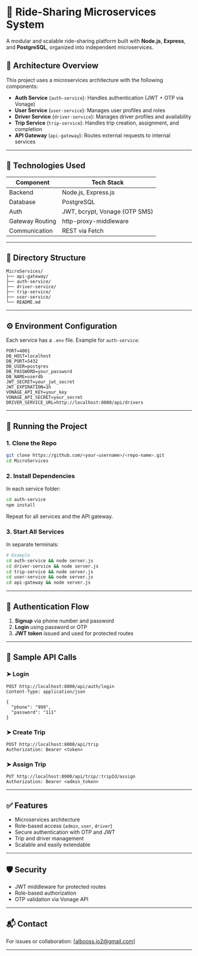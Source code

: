 # 🚖 Ride-Sharing Microservices System

A modular and scalable ride-sharing platform built with **Node.js**, **Express**, and **PostgreSQL**, organized into independent microservices.

## 🧱 Architecture Overview

This project uses a microservices architecture with the following components:

- **Auth Service** (`auth-service`): Handles authentication (JWT + OTP via Vonage)
- **User Service** (`user-service`): Manages user profiles and roles
- **Driver Service** (`driver-service`): Manages driver profiles and availability
- **Trip Service** (`trip-service`): Handles trip creation, assignment, and completion
- **API Gateway** (`api-gateway`): Routes external requests to internal services

---

## 🧰 Technologies Used

| Component         | Tech Stack                                 |
|-------------------|---------------------------------------------|
| Backend           | Node.js, Express.js                         |
| Database          | PostgreSQL                                  |
| Auth              | JWT, bcrypt, Vonage (OTP SMS)               |
| Gateway Routing   | http-proxy-middleware                       |
| Communication     | REST via Fetch                              |

---

## 📁 Directory Structure

```
MicroServices/
├── api-gateway/
├── auth-service/
├── driver-service/
├── trip-service/
├── user-service/
└── README.md
```

---

## ⚙️ Environment Configuration

Each service has a `.env` file. Example for `auth-service`:

```env
PORT=4001
DB_HOST=localhost
DB_PORT=5432
DB_USER=postgres
DB_PASSWORD=your_password
DB_NAME=userdb
JWT_SECRET=your_jwt_secret
JWT_EXPIRATION=1h
VONAGE_API_KEY=your_key
VONAGE_API_SECRET=your_secret
DRIVER_SERVICE_URL=http://localhost:8000/api/drivers
```

---

## 🚀 Running the Project

### 1. Clone the Repo

```bash
git clone https://github.com/<your-username>/<repo-name>.git
cd MicroServices
```

### 2. Install Dependencies

In each service folder:

```bash
cd auth-service
npm install
```

Repeat for all services and the API gateway.

### 3. Start All Services

In separate terminals:

```bash
# Example
cd auth-service && node server.js
cd driver-service && node server.js
cd trip-service && node server.js
cd user-service && node server.js
cd api-gateway && node server.js
```

---

## 🔐 Authentication Flow

1. **Signup** via phone number and password
2. **Login** using password or OTP
3. **JWT token** issued and used for protected routes

---

## 🧪 Sample API Calls

### ➤ Login

```http
POST http://localhost:8000/api/auth/login
Content-Type: application/json

{
  "phone": "999",
  "password": "111"
}
```

### ➤ Create Trip

```http
POST http://localhost:8000/api/trip
Authorization: Bearer <token>
```

### ➤ Assign Trip

```http
PUT http://localhost:8000/api/trip/:tripId/assign
Authorization: Bearer <admin_token>
```

---

## ✅ Features

- Microservices architecture
- Role-based access (`admin`, `user`, `driver`)
- Secure authentication with OTP and JWT
- Trip and driver management
- Scalable and easily extendable

---

## 🛡️ Security

- JWT middleware for protected routes
- Role-based authorization
- OTP validation via Vonage API

---

## 📬 Contact

For issues or collaboration: [albooss.jo2@gmail.com]

---
